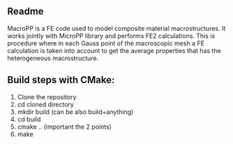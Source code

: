 
Readme
------

MacroPP is a FE code used to model composite material macrostructures. It works
jointly with MicroPP library and performs FE2 calculations. This is procedure
where in each Gauss point of the macroscopic mesh a FE calculation is taken into
account to get the average properties that has the heterogeneous macrostructure.

Build steps with CMake:
-----------------------

1. Clone the repository 
2. cd cloned directory
3. mkdir build (can be also build+anything)
4. cd build
5. cmake .. (important the 2 points)
6. make

